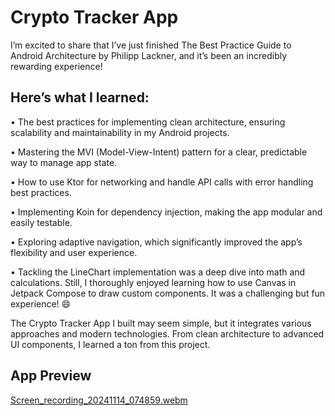 # Crypto Tracker App

I’m excited to share that I’ve just finished The Best Practice Guide to Android Architecture by Philipp Lackner, and it’s been an incredibly rewarding experience!

## Here’s what I learned:

• The best practices for implementing clean architecture, ensuring scalability and maintainability in my Android projects.

• Mastering the MVI (Model-View-Intent) pattern for a clear, predictable way to manage app state.

• How to use Ktor for networking and handle API calls with error handling best practices.

• Implementing Koin for dependency injection, making the app modular and easily testable.

• Exploring adaptive navigation, which significantly improved the app’s flexibility and user experience.

• Tackling the LineChart implementation was a deep dive into math and calculations. Still, I thoroughly enjoyed learning how to use Canvas in Jetpack Compose to draw custom components. It was a challenging but fun experience! 😄

The Crypto Tracker App I built may seem simple, but it integrates various approaches and modern technologies. From clean architecture to advanced UI components, I learned a ton from this project.

## App Preview

[Screen_recording_20241114_074859.webm](https://github.com/user-attachments/assets/9030f424-dd93-4aeb-ac60-abe0ee9c029c)

